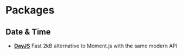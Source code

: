# Packages

## Date & Time

* **[DayJS](https://github.com/xx45/dayjs)** Fast 2kB alternative to Moment.js with the same modern API
